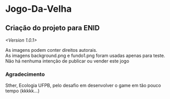 # Jogo-Da-Velha
<h2>Criação do projeto para ENID</h2>

<em><Version 1.0.1></em>
<p>As imagens podem conter direitos autorais.<br>
As imagens background.png e fundo1.png foram usadas apenas para teste.<br>
Não há nenhuma intenção de publicar ou vender este jogo</p>

<h3>Agradecimento</h3>
<p>Sther, Ecologia UFPB, pelo desafio em desenvolver o game em tão pouco tempo (kkkkk...)<br></p>
